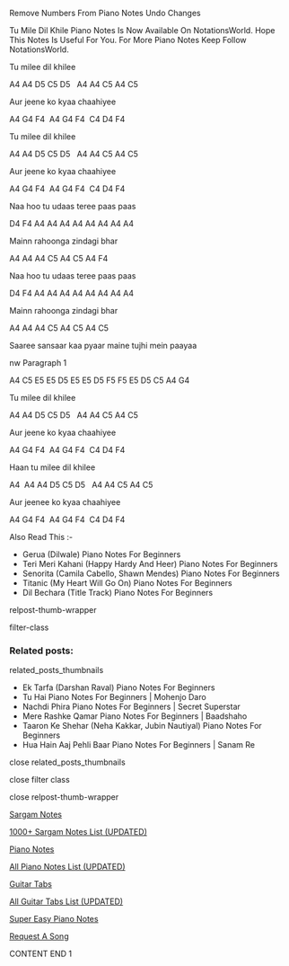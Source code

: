 
Remove Numbers From Piano Notes
Undo Changes

Tu Mile Dil Khile Piano Notes Is Now Available On NotationsWorld. Hope This Notes Is Useful For You. For More Piano Notes Keep Follow NotationsWorld.

Tu milee dil khilee

A4 A4 D5 C5 D5   A4 A4 C5 A4 C5

Aur jeene ko kyaa chaahiyee

A4 G4 F4  A4 G4 F4  C4 D4 F4

Tu milee dil khilee

A4 A4 D5 C5 D5   A4 A4 C5 A4 C5

Aur jeene ko kyaa chaahiyee

A4 G4 F4  A4 G4 F4  C4 D4 F4

Naa hoo tu udaas teree paas paas

D4 F4 A4 A4 A4 A4 A4 A4 A4 A4

Mainn rahoonga zindagi bhar

A4 A4 A4 C5 A4 C5 A4 F4

Naa hoo tu udaas teree paas paas

D4 F4 A4 A4 A4 A4 A4 A4 A4 A4

Mainn rahoonga zindagi bhar

A4 A4 A4 C5 A4 C5 A4 C5

Saaree sansaar kaa pyaar maine tujhi mein paayaa

nw Paragraph 1

A4 C5 E5 E5 D5 E5 E5 D5 F5 F5 E5 D5 C5 A4 G4

Tu milee dil khilee

A4 A4 D5 C5 D5   A4 A4 C5 A4 C5

Aur jeene ko kyaa chaahiyee

A4 G4 F4  A4 G4 F4  C4 D4 F4

Haan tu milee dil khilee

A4  A4 A4 D5 C5 D5   A4 A4 C5 A4 C5

Aur jeenee ko kyaa chaahiyee

A4 G4 F4  A4 G4 F4  C4 D4 F4

Also Read This :-

* Gerua (Dilwale) Piano Notes For Beginners
* Teri Meri Kahani (Happy Hardy And Heer) Piano Notes For Beginners
* Senorita (Camila Cabello, Shawn Mendes) Piano Notes For Beginners
* Titanic (My Heart Will Go On) Piano Notes For Beginners
* Dil Bechara (Title Track) Piano Notes For Beginners

relpost-thumb-wrapper

filter-class

### Related posts:

related_posts_thumbnails

* Ek Tarfa (Darshan Raval) Piano Notes For Beginners
* Tu Hai Piano Notes For Beginners | Mohenjo Daro
* Nachdi Phira Piano Notes For Beginners | Secret Superstar
* Mere Rashke Qamar Piano Notes For Beginners | Baadshaho
* Taaron Ke Shehar (Neha Kakkar, Jubin Nautiyal) Piano Notes For Beginners
* Hua Hain Aaj Pehli Baar Piano Notes For Beginners | Sanam Re

close related_posts_thumbnails

close filter class

close relpost-thumb-wrapper

[Sargam Notes](https://www.notationsworld.com/sargam-notes.html)

[1000+ Sargam Notes List (UPDATED)](https://www.notationsworld.com/all-songs-list-sargam-notes.html)

[Piano Notes](https://www.notationsworld.com/piano-notes.html)

[All Piano Notes List (UPDATED)](https://www.notationsworld.com/all-songs-list-piano-notes.html)

[Guitar Tabs](https://www.notationsworld.com/guitar-tabs.html)

[All Guitar Tabs List (UPDATED)](https://www.notationsworld.com/all-songs-list-guitar-tabs.html)

[Super Easy Piano Notes](https://studywall.in/)

[Request A Song](https://www.notationsworld.com/request-a-song.html)

CONTENT END 1

